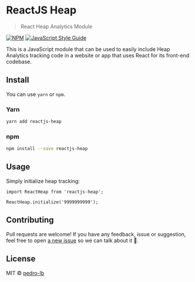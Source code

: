 # ReactJS Heap

> React Heap Analytics Module

[![NPM](https://img.shields.io/npm/v/reactjs-heap.svg)](https://www.npmjs.com/package/reactjs-heap) [![JavaScript Style Guide](https://img.shields.io/badge/code_style-standard-brightgreen.svg)](https://standardjs.com)

This is a JavaScript module that can be used to easily include Heap Analytics tracking code in a website or app that uses React for its front-end codebase.

## Install

You can use `yarn` or `npm`.


### Yarn

```bash
yarn add reactjs-heap
```

### npm

```bash
npm install --save reactjs-heap
```

## Usage

Simply initialize heap tracking:

```
import ReactHeap from 'reactjs-heap';

ReactHeap.initialize('9999999999');
```

## Contributing

Pull requests are welcome! If you have any feedback, issue or suggestion, feel free to open [a new issue](https://github.com/pedro-lb/reactjs-heap/issues/new) so we can talk about it 💬.

## License

MIT © [pedro-lb](https://github.com/pedro-lb)
